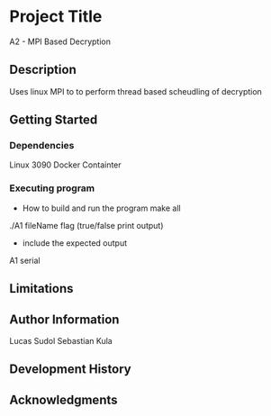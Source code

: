 # Project Title

A2 - MPI Based Decryption

## Description
Uses linux MPI to to perform thread based scheudling of decryption

## Getting Started

### Dependencies

Linux 3090 Docker Containter

### Executing program

* How to build and run the program
make all

./A1 fileName flag (true/false print output)

* include the expected output

A1
serial


## Limitations

## Author Information
Lucas Sudol
Sebastian Kula


## Development History

## Acknowledgments


